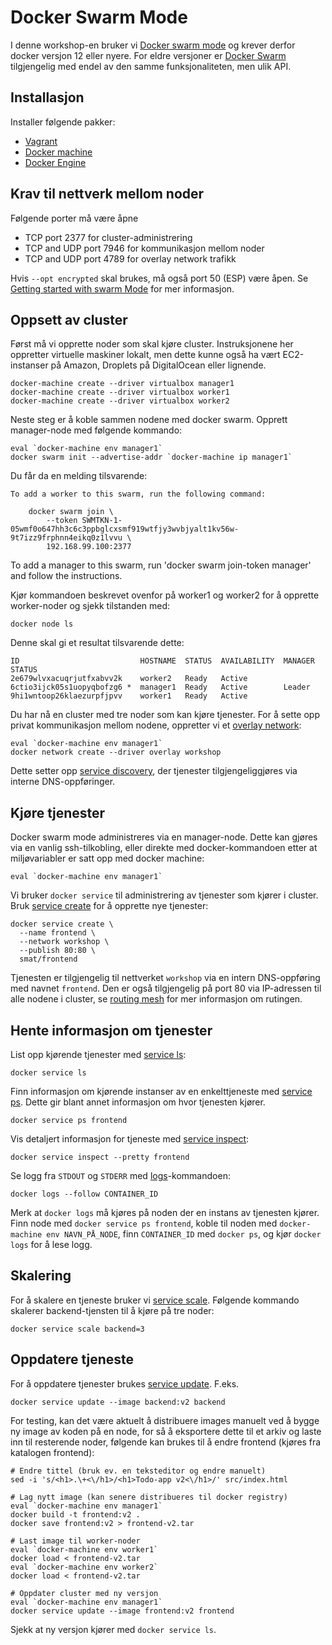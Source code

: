 # Docker Swarm Mode

I denne workshop-en bruker vi [Docker swarm mode](https://docs.docker.com/engine/swarm/) og krever
derfor docker versjon 12 eller nyere. For eldre versjoner er [Docker Swarm](https://docs.docker.com/swarm/)
tilgjengelig med endel av den samme funksjonaliteten, men ulik API.

## Installasjon

Installer følgende pakker:

- [Vagrant](https://www.vagrantup.com/)
- [Docker machine](https://docs.docker.com/engine/installation/)
- [Docker Engine](https://github.com/docker/machine/releases/)

## Krav til nettverk mellom noder

Følgende porter må være åpne

- TCP port 2377 for cluster-administrering
- TCP and UDP port 7946 for kommunikasjon mellom noder
- TCP and UDP port 4789 for overlay network trafikk

Hvis `--opt encrypted` skal brukes, må også port 50 (ESP) være åpen. Se [Getting started with swarm Mode](https://docs.docker.com/engine/swarm/swarm-tutorial/#/install-docker-engine-on-linux-machines)
for mer informasjon.

## Oppsett av cluster

Først må vi opprette noder som skal kjøre cluster. Instruksjonene her oppretter virtuelle
maskiner lokalt, men dette kunne også ha vært EC2-instanser på Amazon, Droplets på DigitalOcean eller lignende.

    docker-machine create --driver virtualbox manager1
    docker-machine create --driver virtualbox worker1
    docker-machine create --driver virtualbox worker2

Neste steg er å koble sammen nodene med docker swarm. Opprett manager-node med
følgende kommando:

    eval `docker-machine env manager1`
    docker swarm init --advertise-addr `docker-machine ip manager1`

Du får da en melding tilsvarende:

    To add a worker to this swarm, run the following command:

        docker swarm join \
            --token SWMTKN-1-05wmf0o647hh3c6c3ppbglcxsmf919wtfjy3wvbjyalt1kv56w-9t7izz9frphnn4eikq0z1lvvu \
            192.168.99.100:2377

  To add a manager to this swarm, run 'docker swarm join-token manager' and follow the instructions.

Kjør kommandoen beskrevet ovenfor på worker1 og worker2 for å opprette worker-noder og
sjekk tilstanden med:

    docker node ls

Denne skal gi et resultat tilsvarende dette:

    ID                           HOSTNAME  STATUS  AVAILABILITY  MANAGER STATUS
    2e679wlvxacuqrjutfxabvv2k    worker2   Ready   Active        
    6ctio3ijck05s1uopyqbofzg6 *  manager1  Ready   Active        Leader
    9hi1wntoop26klaezurpfjpvv    worker1   Ready   Active        

Du har nå en cluster med tre noder som kan kjøre tjenester. For å sette opp privat
kommunikasjon mellom nodene, oppretter vi et
[overlay network](https://docs.docker.com/engine/swarm/networking/):

    eval `docker-machine env manager1`
    docker network create --driver overlay workshop

Dette setter opp [service discovery](https://docs.docker.com/engine/swarm/networking/#/use-swarm-mode-service-discovery), der
tjenester tilgjengeliggjøres via interne DNS-oppføringer.

## Kjøre tjenester

Docker swarm mode administreres via en manager-node. Dette kan gjøres via en vanlig ssh-tilkobling,
eller direkte med docker-kommandoen etter at miljøvariabler er satt opp med docker machine:

    eval `docker-machine env manager1`

Vi bruker `docker service` til administrering av tjenester som kjører i cluster. Bruk
[service create](https://docs.docker.com/engine/reference/commandline/service_create/) for
å opprette nye tjenester:

    docker service create \
      --name frontend \
      --network workshop \
      --publish 80:80 \
      smat/frontend

Tjenesten er tilgjengelig til nettverket `workshop` via en intern DNS-oppføring med
navnet `frontend`. Den er også tilgjengelig på port 80 via IP-adressen til alle nodene i
cluster, se [routing mesh](https://docs.docker.com/engine/swarm/ingress/) for mer informasjon
om rutingen.

## Hente informasjon om tjenester

List opp kjørende tjenester med [service ls](https://docs.docker.com/engine/reference/commandline/service_ls/):

    docker service ls

Finn informasjon om kjørende instanser av en enkelttjeneste med [service ps](https://docs.docker.com/engine/reference/commandline/service_ps/). Dette gir blant annet
informasjon om hvor tjenesten kjører.

    docker service ps frontend

Vis detaljert informasjon for tjeneste med [service inspect](https://docs.docker.com/engine/reference/commandline/service_inspect/):

    docker service inspect --pretty frontend

Se logg fra `STDOUT` og `STDERR` med [logs](https://docs.docker.com/engine/reference/commandline/logs/)-kommandoen:

    docker logs --follow CONTAINER_ID

Merk at `docker logs` må kjøres på noden der en instans av tjenesten kjører. Finn node med `docker service ps frontend`,
koble til noden med `docker-machine env NAVN_PÅ_NODE`, finn `CONTAINER_ID` med `docker ps`, og kjør `docker logs`
for å lese logg.

## Skalering

For å skalere en tjeneste bruker vi [service scale](https://docs.docker.com/engine/swarm/swarm-tutorial/scale-service/). Følgende
kommando skalerer backend-tjensten til å kjøre på tre noder:

    docker service scale backend=3

## Oppdatere tjeneste

For å oppdatere tjenester brukes [service update](https://docs.docker.com/engine/swarm/swarm-tutorial/rolling-update/). F.eks.

    docker service update --image backend:v2 backend

For testing, kan det være aktuelt å distribuere images manuelt ved å bygge
ny image av koden på en node, for så å eksportere dette til et arkiv og laste
inn til resterende noder, følgende kan brukes til å endre frontend (kjøres
fra katalogen frontend):

    # Endre tittel (bruk ev. en teksteditor og endre manuelt)
    sed -i 's/<h1>.\+<\/h1>/<h1>Todo-app v2<\/h1>/' src/index.html

    # Lag nytt image (kan senere distribueres til docker registry)
    eval `docker-machine env manager1`
    docker build -t frontend:v2 .
    docker save frontend:v2 > frontend-v2.tar

    # Last image til worker-noder
    eval `docker-machine env worker1`
    docker load < frontend-v2.tar
    eval `docker-machine env worker2`
    docker load < frontend-v2.tar

    # Oppdater cluster med ny versjon
    eval `docker-machine env manager1`
    docker service update --image frontend:v2 frontend

Sjekk at ny versjon kjører med `docker service ls`.
